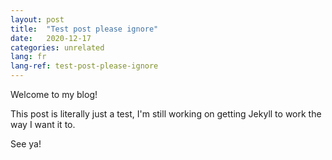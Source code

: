```yaml
---
layout: post
title:  "Test post please ignore"
date:   2020-12-17
categories: unrelated
lang: fr
lang-ref: test-post-please-ignore
---
```


Welcome to my blog!

This post is literally just a test, I'm still working on getting Jekyll to work the way I want it to.

See ya!
